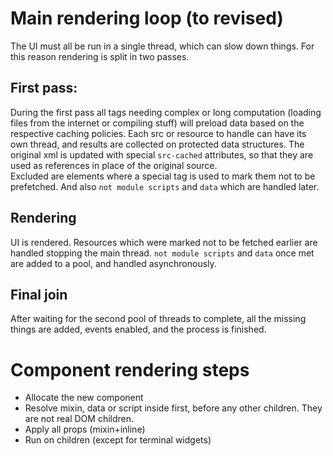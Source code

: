 # Main rendering loop (to revised)

The UI must all be run in a single thread, which can slow down things.
For this reason rendering is split in two passes.

## First pass:

During the first pass all tags needing complex or long computation (loading files from the internet or compiling stuff) will preload data based on the respective caching policies. Each src or resource to handle can have its own thread, and results are collected on protected data structures. The original xml is updated with special `src-cached` attributes, so that they are used as references in place of the original source.  
Excluded are elements where a special tag is used to mark them not to be prefetched. And also `not module scripts` and `data` which are handled later.

## Rendering

UI is rendered. Resources which were marked not to be fetched earlier are handled stopping the main thread. `not module scripts` and `data` once met are added to a pool, and handled asynchronously.

## Final join

After waiting for the second pool of threads to complete, all the missing things are added, events enabled, and the process is finished.

# Component rendering steps

- Allocate the new component
- Resolve mixin, data or script inside first, before any other children. They are not real DOM children.
- Apply all props (mixin+inline)
- Run on children (except for terminal widgets)
